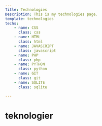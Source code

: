 ```yaml
---
Title: Technologies
Description: This is my technologies page.
template: technologies
techs: 
    - name: CSS
      class: css
    - name: HTML
      class: html
    - name: JAVASCRIPT
      class: javascript
    - name: PHP
      class: php
    - name: PYTHON
      class: python
    - name: GIT
      class: git
    - name: SQLITE
      class: sqlite

---
```


teknologier
==========================